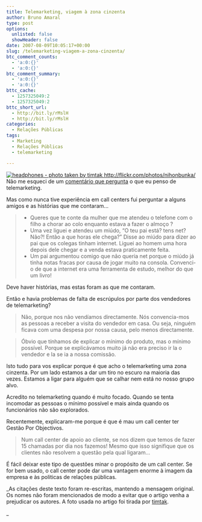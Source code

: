 ```yaml
---
title: Telemarketing, viagem à zona cinzenta
author: Bruno Amaral
type: post
options:
  unlisted: false
  showHeader: false
date: 2007-08-09T10:05:17+00:00
slug: /telemarketing-viagem-a-zona-cinzenta/
btc_comment_counts:
  - 'a:0:{}'
  - 'a:0:{}'
btc_comment_summary:
  - 'a:0:{}'
  - 'a:0:{}'
bttc_cache:
  - 1257325049:2
  - 1257325049:2
bttc_short_url:
  - http://bit.ly/rMslH
  - http://bit.ly/rMslH
categories:
  - Relações Públicas
tags:
  - Marketing
  - Relações Públicas
  - telemarketing

---
```

<a href="http://www.brunoamaral.com/post/telemarketing-viagem-a-zona-cinzenta/headphones-photo-taken-by-timtak-httpflickrcomphotosnihonbunka/" rel="attachment wp-att-474" title="headphones - photo taken by timtak http://flickr.com/photos/nihonbunka/"><img src="/wp-content/uploads/2007/08/46329607_b8e753145b_m1.jpg" alt="headphones - photo taken by timtak http://flickr.com/photos/nihonbunka/" class="left frame" /></a>Não me esqueci de um [comentário que pergunta][1] o que eu penso de telemarketing.

Mas como nunca tive experiência em call centers fui perguntar a alguns amigos e as histórias que me contaram&#8230;

>   * Queres que te conte da mulher que me atendeu o telefone com o filho a chorar ao colo enquanto estava a fazer o almoço ?
>   * Uma vez liguei e atendeu um miúdo, &#8220;O teu pai está? tens net? Não?! Então a que horas ele chega?&#8221; Disse ao miúdo para dizer ao pai que os colegas tinham internet. Liguei ao homem uma hora depois dele chegar e a venda estava praticamente feita.
>   * Um pai argumentou comigo que não queria net porque o miúdo já tinha notas fracas por causa de jogar muito na consola. Convenci-o de que a internet era uma ferramenta de estudo, melhor do que um livro!

Deve haver histórias, mas estas foram as que me contaram.

Então e havia problemas de falta de escrúpulos por parte dos vendedores de telemarketing?

> Não, porque nos não vendíamos directamente. Nós convencia-mos as pessoas a receber a visita do vendedor em casa. Ou seja, ninguém ficava com uma despesa por nossa causa, pelo menos directamente.
  
> Óbvio que tínhamos de explicar o mínimo do produto, mas o mínimo possível. Porque se explicávamos muito já não era preciso ir la o vendedor e la se ia a nossa comissão.

Isto tudo para vos explicar porque é que acho o telemarketing uma zona cinzenta. Por um lado estamos a dar um tiro no escuro na maioria das vezes. Estamos a ligar para alguém que se calhar nem está no nosso grupo alvo.

Acredito no telemarketing quando é muito focado. Quando se tenta incomodar as pessoas o mínimo possível e mais ainda quando os funcionários não são explorados.

Recentemente, explicaram-me porque é que é mau um call center ter Gestão Por Objectivos.

> Num call center de apoio ao cliente, se nos dizem que temos de fazer 15 chamadas por dia nos fazemos! Mesmo que isso signifique que os clientes não resolvem a questão pela qual ligaram&#8230;

É fácil deixar este tipo de questões minar o propósito de um call center. Se for bem usado, o call center pode dar uma vantagem enorme à imagem da empresa e às politicas de relações públicas.

_As citações deste texto foram re-escritas, mantendo a mensagem original. Os nomes não foram mencionados de modo a evitar que o artigo venha a prejudicar os autores. A foto usada no artigo foi tirada por [timtak][2].
  
_

 [1]: http://www.brunoamaral.com/post/os-blogs-nao-publicam-noticias/#comment-4401
 [2]: http://flickr.com/photos/nihonbunka/